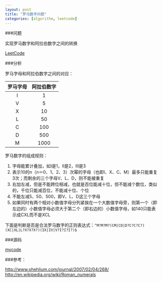 ```yaml
---
layout: post
title: "罗马数字问题"
categories: [algorithm, leetcode]
---
```


###问题

实现罗马数字和阿拉伯数字之间的转换

[LeetCode](http://leetcode.com/onlinejudge#question_13)

###分析

罗马字母和阿拉伯数字之间的对应：

罗马字母 | 阿拉伯数字
:-------:|:----------:
I        |     1     
V        |     5
X        |     10
L        |     50
C        |     100
D        |     500
M        |     1000


罗马数字的组成规则：

1. 字母能累计叠加，如I是1，II是2，III是3 
2. 表示10的n（n＝0、1、2、3）次幂的字母（也即I、X、C、M）最多只能重复3次；而剩余的三个字母V、L、D，则不能被重复
3. 右加左减，但是不能跨位相减，也就是百位能减十位，但不能减个数位，类似的，千位只能减百位，不能减十位、个位
4. 不能左减5、50、500，即V、L、D这三个字母
5. 如果同时有两个相对小数值字母分列紧挨在一个大数值字母旁，则第一个（即左边的）小数值字母必须大于第二个（即右边的）小数值字母，如140只能表示成CXL而不是XCL

下面是判断是否是合法罗马数字的正则表达式：`^M?M?M?(CM|CD|D?C?C?C?)(XC|XL|L?X?X?X?)(IX|IV|V?I?I?I?)$`


###源码

[mycode](https://gist.github.com/wfwei/6208948)

###参考：

http://www.ohehlium.com/journal/2007/02/04/268/
http://en.wikipedia.org/wiki/Roman_numerals
